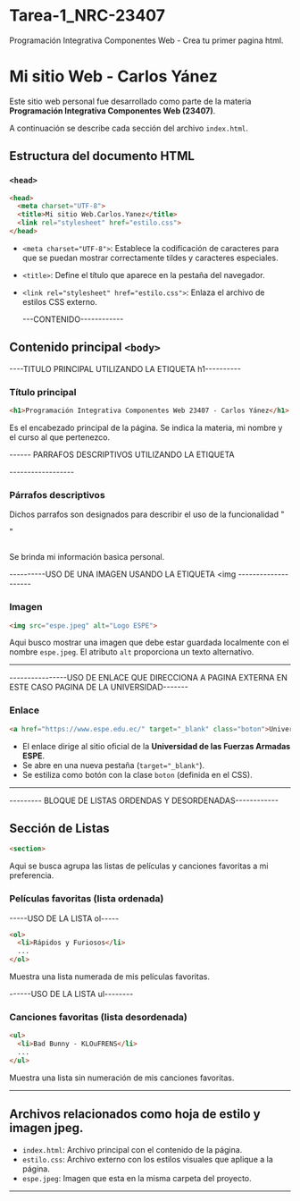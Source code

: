 # Tarea-1_NRC-23407
Programación Integrativa Componentes Web - Crea tu primer pagina html.
# Mi sitio Web - Carlos Yánez

Este sitio web personal fue desarrollado como parte de la materia **Programación Integrativa Componentes Web (23407)**.
 
 A continuación se describe cada sección del archivo `index.html`.

## Estructura del documento HTML

### `<head>`

```html
<head>
  <meta charset="UTF-8">
  <title>Mi sitio Web.Carlos.Yanez</title>
  <link rel="stylesheet" href="estilo.css">
</head>
```

- `<meta charset="UTF-8">`: Establece la codificación de caracteres
 para que se puedan mostrar correctamente tildes y caracteres especiales.

- `<title>`: Define el título que aparece en la pestaña del navegador.

- `<link rel="stylesheet" href="estilo.css">`: Enlaza el archivo de estilos CSS externo.

    ---CONTENIDO------------

## Contenido principal `<body>`

   ----TITULO PRINCIPAL UTILIZANDO LA ETIQUETA h1----------

### Título principal

```html
<h1>Programación Integrativa Componentes Web 23407 - Carlos Yánez</h1>
```
Es el encabezado principal de la página. Se indica la materia, mi nombre y el curso al que pertenezco.

------ PARRAFOS DESCRIPTIVOS UTILIZANDO LA ETIQUETA <p>------------------

### Párrafos descriptivos
Dichos parrafos son designados para describir el uso de la funcionalidad "<p>"
```html
```
Se brinda mi información basica personal.

----------USO DE UNA IMAGEN USANDO LA ETIQUETA <img --------------------

### Imagen

```html
<img src="espe.jpeg" alt="Logo ESPE">
```
Aqui busco mostrar una imagen que debe estar guardada localmente con el nombre `espe.jpeg`.
El atributo `alt` proporciona un texto alternativo.

---
----------------USO DE ENLACE QUE DIRECCIONA A PAGINA EXTERNA EN ESTE CASO PAGINA DE LA UNIVERSIDAD-------


### Enlace

```html
<a href="https://www.espe.edu.ec/" target="_blank" class="boton">Universidad de las Fuerzas Armadas</a>
```

- El enlace dirige al sitio oficial de la **Universidad de las Fuerzas Armadas ESPE**.
- Se abre en una nueva pestaña (`target="_blank"`).
- Se estiliza como botón con la clase `boton` (definida en el CSS).

---
--------- BLOQUE DE LISTAS ORDENDAS Y DESORDENADAS------------

## Sección de Listas

```html
<section>
```
Aqui se busca agrupa las listas de películas y canciones favoritas a mi preferencia.
### Películas favoritas (lista ordenada)

-----USO DE LA LISTA ol-----
```html
<ol>
  <li>Rápidos y Furiosos</li>
  ...
</ol>
```
Muestra una lista numerada de mis películas favoritas.

------USO DE LA LISTA ul--------

### Canciones favoritas (lista desordenada)

```html
<ul>
  <li>Bad Bunny - KLOuFRENS</li>
  ...
</ul>
```
Muestra una lista sin numeración de mis canciones favoritas.

---

## Archivos relacionados como hoja de estilo y imagen jpeg.

- `index.html`: Archivo principal con el contenido de la página.
- `estilo.css`: Archivo externo con los estilos visuales que aplique a la página.
- `espe.jpeg`: Imagen que esta en la misma carpeta del proyecto.

---
